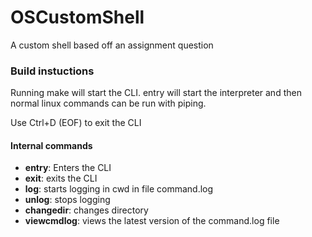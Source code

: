 # OSCustomShell

A custom shell based off an assignment question

### Build instuctions
Running make will start the CLI. entry will start the interpreter and then normal linux commands can be run with piping.

Use Ctrl+D (EOF) to exit the CLI

#### Internal commands
* <b>entry</b>: Enters the CLI
* <b>exit</b>: exits the CLI
* <b>log</b>: starts logging in cwd in file command.log
* <b>unlog</b>: stops logging
* <b>changedir</b>: changes directory
* <b>viewcmdlog</b>: views the latest version of the command.log file
